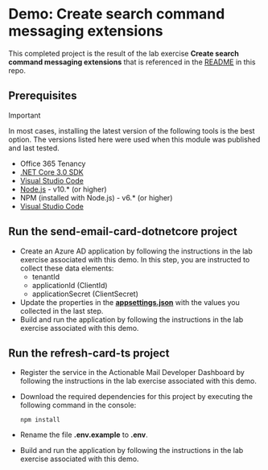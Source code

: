 # Demo: Create search command messaging extensions

This completed project is the result of the lab exercise **Create search command messaging extensions** that is referenced in the [README](./../../README.md) in this repo.

## Prerequisites

> [!IMPORTANT]
> In most cases, installing the latest version of the following tools is the best option. The versions listed here were used when this module was published and last tested.

- Office 365 Tenancy
- [.NET Core 3.0 SDK](https://dotnet.microsoft.com/download)
- [Visual Studio Code](https://code.visualstudio.com/)
- [Node.js](https://nodejs.org/) - v10.\* (or higher)
- NPM (installed with Node.js) - v6.\* (or higher)
- [Visual Studio Code](https://code.visualstudio.com)

## Run the send-email-card-dotnetcore project

- Create an Azure AD application by following the instructions in the lab exercise associated with this demo. In this step, you are instructed to collect these data elements:
  - tenantId
  - applicationId (ClientId)
  - applicationSecret (ClientSecret)
- Update the properties in the **[appsettings.json](./appsettings.json)** with the values you collected in the last step.
- Build and run the application by following the instructions in the lab exercise associated with this demo.

## Run the refresh-card-ts project

- Register the service in the Actionable Mail Developer Dashboard by following the instructions in the lab exercise associated with this demo.
- Download the required dependencies for this project by executing the following command in the console:

    ```shell
    npm install
    ```

- Rename the file **.env.example** to **.env**.
- Build and run the application by following the instructions in the lab exercise associated with this demo.
